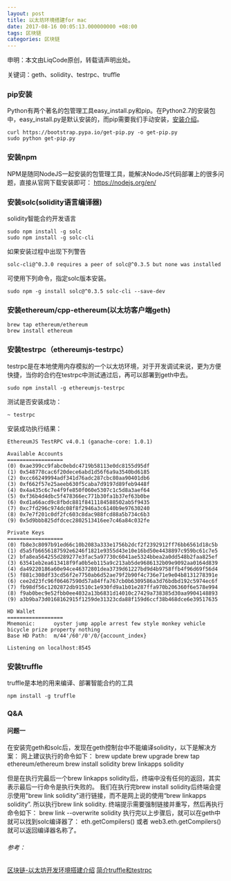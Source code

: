 ```yaml
---
layout: post
title: 以太坊环境搭建for mac
date: 2017-08-16 00:05:13.000000000 +08:00
tags: 区块链
categories: 区块链
---
```

申明：本文由LiqCode原创，转载请声明出处。

关键词：geth、solidity、testrpc、truffle

### pip安装
Python有两个著名的包管理工具easy_install.py和pip。在Python2.7的安装包中，easy_install.py是默认安装的，而pip需要我们手动安装，[安装介绍](https://pip.pypa.io/en/latest/installing/#id7)。

```
curl https://bootstrap.pypa.io/get-pip.py -o get-pip.py
sudo python get-pip.py
```

### 安装npm
NPM是随同NodeJS一起安装的包管理工具，能解决NodeJS代码部署上的很多问题，直接从官网下载安装即可：
https://nodejs.org/en/

### 安装solc(solidity语言编译器)
solidity智能合约开发语言

```
sudo npm install -g solc
sudo npm install -g solc-cli
```

如果安装过程中出现下列警告
```
solc-cli@^0.3.0 requires a peer of solc@^0.3.5 but none was installed
```
可使用下列命令，指定solc版本安装。
```
sudo npm -g install solc@^0.3.5 solc-cli --save-dev
```


### 安装ethereum/cpp-ethereum(以太坊客户端geth)
```
brew tap ethereum/ethereum
brew install ethereum
```

### 安装testrpc（ethereumjs-testrpc）
testrpc是在本地使用内存模拟的一个以太坊环境，对于开发调试来说，更为方便快捷，当你的合约在testrpc中测试通过后，再可以部署到geth中去。

```
sudo npm install -g ethereumjs-testrpc
```
测试是否安装成功：
```
~ testrpc 
```
安装成功执行结果：

``` 
EthereumJS TestRPC v4.0.1 (ganache-core: 1.0.1)

Available Accounts
==================
(0) 0xae399cc9fabc0ebdc4719b58113e0dc8155d95df
(1) 0x548778cac6f20dece6abd1d56f6a9a3540bd6185
(2) 0xcc66249994adf341d76adc287cbc80aa90401db6
(3) 0xf662f57e25aeeb630f5caba7d9197d89feb9448f
(4) 0x4a435c6c7e4f9fe850f060e5307c1c5d8a3aef64
(5) 0xf36b4d4dbc5f478366ec771b30fa1b37ef63b0be
(6) 0xd1a66acd9c8fbdc881f8411184588502ab5f9435
(7) 0xc7fd296c974dc08f8f2946a3c6140b9e97630240
(8) 0x7e7f201c0df2fc603c8dac988fcd88a5b734c6b3
(9) 0x5d9bbb825dfdcec2802513416ee7c46a84c032fe

Private Keys
==================
(0) fb8e3c8097b91ed66c10b2083a333e1756b2dcf2f2392912ff76bb6561d18c5b
(1) d5a5fb6656187592e6246f1821e9355d43e10e16bd50e4438897c959bc61c7e5
(2) bfa8ea564255d289277e3fac5a97730c6041ae5324bbea2a0dd548b2faa825ef
(3) 63541eb2ea613418f9fa0b5eb115a9c213ab5de9686132b09e9092aa0164d839
(4) da49220186a60e94ce46372801dea3739d61227bd9d4b9758ffb4f96d69f56d4
(5) f881c308df33cd56f2e7750ab6d52ae79f2b90f4c736e71e9e04b8131278391e
(6) cee2d23fc96f06467590d57a84ffa767cb0b6309586a3d76bdbd192c5974ec6f
(7) fb98df56c1202872db91510c1e930fd9a1b01e287ffa970b206360f6e578e994
(8) f9ab0bec9e52fbb0ee4032a13b6831d14010c27429a738385d30aa9904148893
(9) a3b9ba73d0168162915f1259de31323cda88f159d6ccf38b468dce6e39517635

HD Wallet
==================
Mnemonic:      oyster jump apple arrest few style monkey vehicle bicycle prize property nothing
Base HD Path:  m/44'/60'/0'/0/{account_index}

Listening on localhost:8545
```

### 安装truffle
 truffle是本地的用来编译、部署智能合约的工具

```
npm install -g truffle
```

### Q&A

#### 问题一
在安装完geth和solc后，发现在geth控制台中不能编译solidity，以下是解决方案：
网上建议执行的命令如下：
brew update
brew upgrade
brew tap ethereum/ethereum
brew install solidity
brew linkapps solidity 

但是在执行完最后一个brew linkapps solidity后，终端中没有任何的返回，其实表示最后一行命令是执行失败的。
我们在执行完brew install solidity后终端会提示使用"brew link solidity"进行链接，而不是网上说的使用“brew linkapps solidity”. 
所以执行brew link solidity.   终端提示需要强制链接并重写，然后再执行命令如下：
brew link --overwrite solidity
执行完以上步骤后，就可以在geth中就可以找到solc编译器了：
eth.getCompilers()
或者
web3.eth.getCompilers()
就可以返回编译器名称了。



###### 参考：
[区块链-以太坊开发环境搭建介绍](http://blog.csdn.net/chenyufeng1991/article/details/53454228)
[简介truffle和testrpc](http://blog.csdn.net/wo541075754/article/details/53155578)

